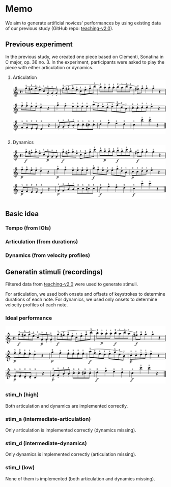 # Memo
We aim to generate artificial novices' performances by using existing data of our previous study (GitHub repo: [teaching-v2.0](https://github.com/atsukotominaga/teaching-v2.0)).

## Previous experiment

In the previous study, we created one piece based on Clementi, Sonatina in C major, op. 36 no. 3. In the experiment, participants were asked to play the piece with either articulation or dynamics.

1. Articulation
![](stim_a/stim_a.png)

2. Dynamics
![](stim_d/stim_d.png)

## Basic idea
### Tempo (from IOIs)

### Articulation (from durations)

### Dynamics (from velocity profiles)

## Generatin stimuli (recordings)
Filtered data from [teaching-v2.0](https://osf.io/uemk5/) were used to generate stimuli.

For articulation, we used both onsets and offsets of keystrokes to determine durations of each note.
For dynamics, we used only onsets to determine velocity profiles of each note.

### Ideal performance
![](stim_h/stim_m.png)

### stim_h (high)
Both articulation and dynamics are implemented correctly.

### stim_a (intermediate-articulation)
Only articulation is implemented correctly (dynamics missing).

### stim_d (intermediate-dynamics)
Only dynamics is implemented correctly (articulation missing).

### stim_l (low)
None of them is implemented (both articulation and dynamics missing).